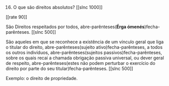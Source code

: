 16. O que são direitos absolutos?
[[slnc 1000]]

[[rate 90]]

São Direitos respeitados por todos, abre-parênteses(**Érga ómenés**)fecha-parênteses.
[[slnc 500]]

São aqueles em que se reconhece a existência de um vínculo geral que liga o titular do direito, abre-parênteses(sujeito ativo)fecha-parênteses, a todos os outros indivíduos, abre-parênteses(sujeitos passivos)fecha-parênteses, sobre os quais recai a chamada obrigação passiva universal, ou dever geral de respeito, abre-parênteses(estes não podem perturbar o exercício do direito por parte do seu titular)fecha-parênteses.
[[slnc 500]]

Exemplo: o direito de propriedade.
